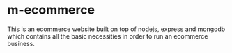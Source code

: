 # m-ecommerce
This is an ecommerce website built on top of nodejs, express and mongodb which contains all the basic necessities in order to run an ecommerce business.
